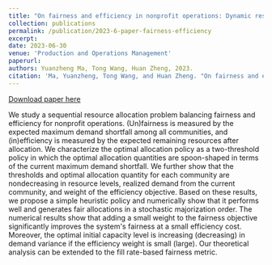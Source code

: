 ```yaml
---
title: "On fairness and efficiency in nonprofit operations: Dynamic resource allocations"
collection: publications
permalink: /publication/2023-6-paper-fairness-efficiency
excerpt: 
date: 2023-06-30
venue: 'Production and Operations Management'
paperurl: 
authors: Yuanzheng Ma, Tong Wang, Huan Zheng, 2023.
citation: 'Ma, Yuanzheng, Tong Wang, and Huan Zheng. "On fairness and efficiency in nonprofit operations: Dynamic resource allocations." Production and Operations Management 32.6 (2023): 1778-1792.'
---
```

[Download paper here](https://onlinelibrary.wiley.com/doi/abs/10.1111/poms.13940)

We study a sequential resource allocation problem balancing fairness and efficiency for nonprofit operations. (Un)fairness is measured by the expected maximum demand shortfall among all communities, and (in)efficiency is measured by the expected remaining resources after allocation. We characterize the optimal allocation policy as a two-threshold policy in which the optimal allocation quantities are spoon-shaped in terms of the current maximum demand shortfall. We further show that the thresholds and optimal allocation quantity for each community are nondecreasing in resource levels, realized demand from the current community, and weight of the efficiency objective. Based on these results, we propose a simple heuristic policy and numerically show that it performs well and generates fair allocations in a stochastic majorization order. The numerical results show that adding a small weight to the fairness objective significantly improves the system's fairness at a small efficiency cost. Moreover, the optimal initial capacity level is increasing (decreasing) in demand variance if the efficiency weight is small (large). Our theoretical analysis can be extended to the fill rate-based fairness metric.




